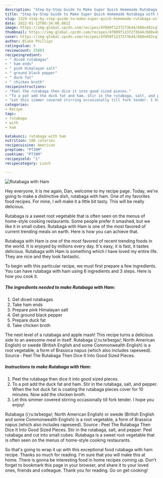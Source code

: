 ```yaml
---
description: "Step-by-Step Guide to Make Super Quick Homemade Rutabaga with Ham"
title: "Step-by-Step Guide to Make Super Quick Homemade Rutabaga with Ham"
slug: 1329-step-by-step-guide-to-make-super-quick-homemade-rutabaga-with-ham
date: 2022-01-12T06:34:06.081Z
image: https://img-global.cpcdn.com/recipes/4f099f12372f3b44/680x482cq70/rutabaga-with-ham-recipe-main-photo.jpg
thumbnail: https://img-global.cpcdn.com/recipes/4f099f12372f3b44/680x482cq70/rutabaga-with-ham-recipe-main-photo.jpg
cover: https://img-global.cpcdn.com/recipes/4f099f12372f3b44/680x482cq70/rutabaga-with-ham-recipe-main-photo.jpg
author: Blake Phillips
ratingvalue: 5
reviewcount: 25803
recipeingredient:
- " diced rutabagas"
- " ham ends"
- " pink Himalayan salt"
- " ground black pepper"
- " duck fat"
- " chicken broth"
recipeinstructions:
- "Peel the rutabaga then dice it into good sized pieces."
- "To a pot add the duck fat and ham. Stir in the rutabaga, salt, and pepper. When the hot duck fat is coating the rutabaga pieces cover for 10 minutes. Now add the chicken broth."
- "Let this simmer covered stirring occasionally till fork tender. I hope you enjoy!"
categories:
- Recipe
tags:
- rutabaga
- with
- ham

katakunci: rutabaga with ham 
nutrition: 188 calories
recipecuisine: American
preptime: "PT20M"
cooktime: "PT30M"
recipeyield: "1"
recipecategory: Lunch

---
```



![Rutabaga with Ham](https://img-global.cpcdn.com/recipes/4f099f12372f3b44/680x482cq70/rutabaga-with-ham-recipe-main-photo.jpg)

Hey everyone, it is me again, Dan, welcome to my recipe page. Today, we're going to make a distinctive dish, rutabaga with ham. One of my favorites food recipes. For mine, I will make it a little bit tasty. This will be really delicious.

Rutabaga is a sweet root vegetable that is often seen on the menus of home-style cooking restaurants. Some people prefer it smashed, but we like it in small cubes. Rutabaga with Ham is one of the most favored of current trending meals on earth. Here is how you can achieve that.

Rutabaga with Ham is one of the most favored of recent trending foods in the world. It is enjoyed by millions every day. It's easy, it is fast, it tastes delicious. Rutabaga with Ham is something which I have loved my entire life. They are nice and they look fantastic.


To begin with this particular recipe, we must first prepare a few ingredients. You can have rutabaga with ham using 6 ingredients and 3 steps. Here is how you cook it.

<!--inarticleads1-->

##### The ingredients needed to make Rutabaga with Ham:

1. Get  diced rutabagas
1. Take  ham ends
1. Prepare  pink Himalayan salt
1. Get  ground black pepper
1. Prepare  duck fat
1. Take  chicken broth


The next level of a rutabaga and apple mash! This recipe turns a delicious side to an awesome meal in itself. Rutabaga (/ˌruːtəˈbeɪɡə/; North American English) or swede (British English and some Commonwealth English) is a root vegetable, a form of Brassica napus (which also includes rapeseed). Source : Peel The Rutabaga Then Dice It Into Good Sized Pieces. 

<!--inarticleads2-->

##### Instructions to make Rutabaga with Ham:

1. Peel the rutabaga then dice it into good sized pieces.
1. To a pot add the duck fat and ham. Stir in the rutabaga, salt, and pepper. When the hot duck fat is coating the rutabaga pieces cover for 10 minutes. Now add the chicken broth.
1. Let this simmer covered stirring occasionally till fork tender. I hope you enjoy!


Rutabaga (/ˌruːtəˈbeɪɡə/; North American English) or swede (British English and some Commonwealth English) is a root vegetable, a form of Brassica napus (which also includes rapeseed). Source : Peel The Rutabaga Then Dice It Into Good Sized Pieces. Stir in the rutabaga, salt, and pepper. Peel rutabaga and cut into small cubes. Rutabaga is a sweet root vegetable that is often seen on the menus of home-style cooking restaurants. 

So that's going to wrap it up with this exceptional food rutabaga with ham recipe. Thanks so much for reading. I'm sure that you will make this at home. There is gonna be interesting food in home recipes coming up. Don't forget to bookmark this page in your browser, and share it to your loved ones, friends and colleague. Thank you for reading. Go on get cooking!
